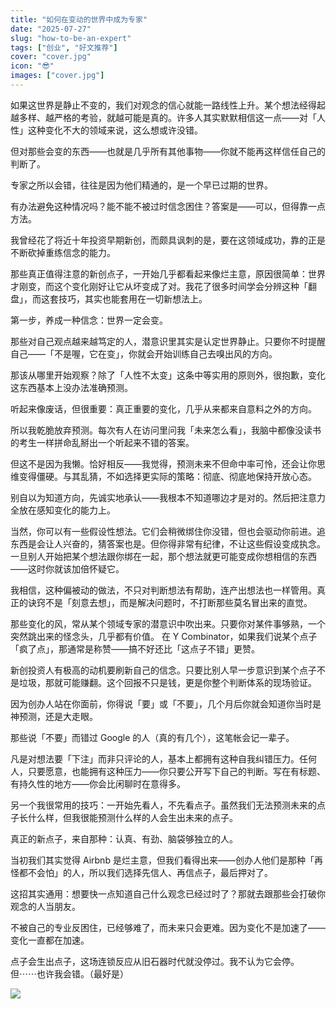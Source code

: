 ```yaml
---
title: "如何在变动的世界中成为专家"
date: "2025-07-27"
slug: "how-to-be-an-expert"
tags: ["创业", "好文推荐"]
cover: "cover.jpg"
icon: "😎"
images: ["cover.jpg"]
---
```

如果这世界是静止不变的，我们对观念的信心就能一路线性上升。某个想法经得起越多样、越严格的考验，就越可能是真的。许多人其实默默相信这一点——对「人性」这种变化不大的领域来说，这么想或许没错。



但对那些会变的东西——也就是几乎所有其他事物——你就不能再这样信任自己的判断了。



专家之所以会错，往往是因为他们精通的，是一个早已过期的世界。



有办法避免这种情况吗？能不能不被过时信念困住？答案是——可以，但得靠一点方法。



我曾经花了将近十年投资早期新创，而颇具讽刺的是，要在这领域成功，靠的正是不断砍掉重练信念的能力。



那些真正值得注意的新创点子，一开始几乎都看起来像烂主意，原因很简单：世界才刚变，而这个变化刚好让它从坏变成了对。我花了很多时间学会分辨这种「翻盘」，而这套技巧，其实也能套用在一切新想法上。



第一步，养成一种信念：世界一定会变。



那些对自己观点越来越笃定的人，潜意识里其实是认定世界静止。只要你不时提醒自己——「不是喔，它在变」，你就会开始训练自己去嗅出风的方向。



那该从哪里开始观察？除了「人性不太变」这条中等实用的原则外，很抱歉，变化这东西基本上没办法准确预测。



听起来像废话，但很重要：真正重要的变化，几乎从来都来自意料之外的方向。



所以我乾脆放弃预测。每次有人在访问里问我「未来怎么看」，我脑中都像没读书的考生一样拼命乱掰出一个听起来不错的答案。



但这不是因为我懒。恰好相反——我觉得，预测未来不但命中率可怜，还会让你思维变得僵硬。与其乱猜，不如选择更实际的策略：彻底、彻底地保持开放心态。



别自以为知道方向，先诚实地承认——我根本不知道哪边才是对的。然后把注意力全放在感知变化的能力上。



当然，你可以有一些假设性想法。它们会稍微绑住你没错，但也会驱动你前进。追东西是会让人兴奋的，猜答案也是。但你得非常有纪律，不让这些假设变成执念。
一旦别人开始把某个想法跟你绑在一起，那个想法就更可能变成你想相信的东西——这时你就该加倍怀疑它。



我相信，这种偏被动的做法，不只对判断想法有帮助，连产出想法也一样管用。真正的诀窍不是「刻意去想」，而是解决问题时，不打断那些莫名冒出来的直觉。



那些变化的风，常从某个领域专家的潜意识中吹出来。只要你对某件事够熟，一个突然跳出来的怪念头，几乎都有价值。
在 Y Combinator，如果我们说某个点子「疯了点」，那通常是称赞——搞不好还比「这点子不错」更赞。



新创投资人有极高的动机要刷新自己的信念。只要比别人早一步意识到某个点子不是垃圾，那就可能赚翻。这个回报不只是钱，更是你整个判断体系的现场验证。



因为创办人站在你面前，你得说「要」或「不要」，几个月后你就会知道你当时是神预测，还是大走眼。



那些说「不要」而错过 Google 的人（真的有几个），这笔帐会记一辈子。



凡是对想法要「下注」而非只评论的人，基本上都拥有这种自我纠错压力。任何人，只要愿意，也能拥有这种压力——你只要公开写下自己的判断。写在有标题、有持久性的地方——你会比闲聊时在意得多。



另一个我很常用的技巧：一开始先看人，不先看点子。虽然我们无法预测未来的点子长什么样，但我很能预测什么样的人会生出未来的点子。



真正的新点子，来自那种：认真、有劲、脑袋够独立的人。



当初我们其实觉得 Airbnb 是烂主意，但我们看得出来——创办人他们是那种「再怪都不会怕」的人，所以我们选择先信人、再信点子，最后押对了。



这招其实通用：想要快一点知道自己什么观念已经过时了？那就去跟那些会打破你观念的人当朋友。



不被自己的专业反困住，已经够难了，而未来只会更难。因为变化不是加速了——变化一直都在加速。



点子会生出点子，这场连锁反应从旧石器时代就没停过。我不认为它会停。
但⋯⋯也许我会错。（最好是）




![](https://prod-files-secure.s3.us-west-2.amazonaws.com/112d0858-5090-4d34-a606-b75eb8d65fd2/46476355-9cf3-4e99-9b7a-3531bc426380/1000202064.png?X-Amz-Algorithm=AWS4-HMAC-SHA256&X-Amz-Content-Sha256=UNSIGNED-PAYLOAD&X-Amz-Credential=ASIAZI2LB466XUIVBY2T%2F20250922%2Fus-west-2%2Fs3%2Faws4_request&X-Amz-Date=20250922T231145Z&X-Amz-Expires=3600&X-Amz-Security-Token=IQoJb3JpZ2luX2VjEK%2F%2F%2F%2F%2F%2F%2F%2F%2F%2F%2FwEaCXVzLXdlc3QtMiJGMEQCIA6bTty1o0asERrOVOVIpdsSxMeRG9PQMeOum93GKw4DAiAIZ0dwoBirOrr327%2FrYolySnrCXoPot2QXbuwEZ2XPpCr%2FAwg4EAAaDDYzNzQyMzE4MzgwNSIM8myvy6FbVpzqyIqoKtwDQZPe3fDG6BzG%2FoeueacczgJ%2Bz1Qh4oQq%2Fdr4Gl1BHwIiq4MjKSL%2FfAzcWNh4UAp19qzB3LGfCBqZE9P3VU%2FWVjKHpLOh7Of0EGIJFtUBet1DPhOAOO4b93Fz98joyKF9Z%2FzXPLXQeVghMH0MaGrDP9o%2Fy80z2BOP66hj6PnTUX3bBfx%2BCF9eD%2Bkdh%2F10u%2FU0vOXG0olqfwWpPyBebUKXC6gH1K%2FLttueL1t0t8qarepL%2Fwg5kVzIWdAeWxCauGpvZxtdzw%2FMxU%2FN2arC%2BqVcJgxLc3e26ceenzfCqSPJu%2BLkYA2Yp4F%2FaKA6P0YVu1LSeJ%2BPlJ3PfXOPVYjwR%2Fntx%2FzzkA66U7qGRXT7kyRNs2dr4RvqagUKAYjEV9DUJU%2BiRdE2KAICmnfHqu5vMiW4nwJXpsn2ydDPf2gZ9BqhKmn8QxgqGPTHZ3uhjZOtj4QuyrHbsZCosVIg0uzgTPCzlYTzwRzAHKSpx2Nbi0180cTng3%2FJdjh8qw%2FUmetefvl12RKkYyUR4eJ%2Fif5JnzBFf5PMa3uGnKOqnH6obY92CyZ8FP4d3i%2FVYnO2OGNcLgdW7z0Qg4FdArg3y61vux7li6pzGbcCKBXTIfpCmKir18eTDnyZHMzv5GSTf6Yw763HxgY6pgGyQBa2Uzrn4CrBzEuX1O47SxvYHAFCLPFwvuPdS7XGFUQfd9KZtA7nnqWc2x3i%2FD%2FMs2%2FhARQpE8oQ%2FijErgy6t9Jb6nFyDYNAXYgADAkNqCgO4oIFo3jwvIVchCsvmHuM%2FLiiJIANzu9BSnrFnVsRK%2BbPoL59itebleJjmso%2FeLMpLA6FrJA5XiKP2MmUJqWU9A89HcPae7UmGoORtEJ4g5J%2BryoX&X-Amz-Signature=99c30ea4bde2fa2e6cdfbc9454c97706bfba2b68c4fd07b86045d74d3069bdca&X-Amz-SignedHeaders=host&x-amz-checksum-mode=ENABLED&x-id=GetObject)

